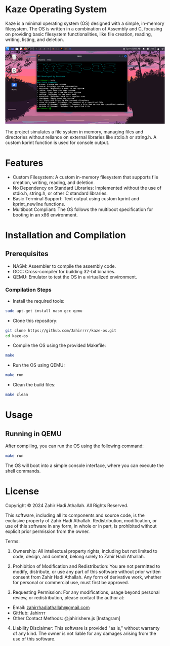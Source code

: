 # Kaze Operating System

Kaze is a minimal operating system (OS) designed with a simple, in-memory filesystem. The OS is written in a combination of Assembly and C, focusing on providing basic filesystem functionalities, like file creation, reading, writing, listing, and deletion.

<p align="center">
<img src="https://raw.githubusercontent.com/Jahirrrr/perpus21-page/refs/heads/main/jadicoy.png" alt="image"></a>
</p>

The project simulates a file system in memory, managing files and directories without reliance on external libraries like stdio.h or string.h. A custom kprint function is used for console output.

# Features
- Custom Filesystem: A custom in-memory filesystem that supports file creation, writing, reading, and deletion.
- No Dependency on Standard Libraries: Implemented without the use of stdio.h, string.h, or other C standard libraries.
- Basic Terminal Support: Text output using custom kprint and kprint_newline functions.
- Multiboot Compliant: The OS follows the multiboot specification for booting in an x86 environment.

# Installation and Compilation
## Prerequisites
- NASM: Assembler to compile the assembly code.
- GCC: Cross-compiler for building 32-bit binaries.
- QEMU: Emulator to test the OS in a virtualized environment.

### Compilation Steps
- Install the required tools:
```bash
sudo apt-get install nasm gcc qemu
```
- Clone this repository:
```bash
git clone https://github.com/Jahirrrr/kaze-os.git
cd kaze-os
```

- Compile the OS using the provided Makefile:

```bash
make
```
- Run the OS using QEMU:

```bash
make run
```

- Clean the build files:

```bash
make clean
```

# Usage
## Running in QEMU
After compiling, you can run the OS using the following command:

```bash
make run
```
The OS will boot into a simple console interface, where you can execute the shell commands.

# License
Copyright © 2024 Zahir Hadi Athallah. All Rights Reserved.

This software, including all its components and source code, is the exclusive property of Zahir Hadi Athallah. Redistribution, modification, or use of this software in any form, in whole or in part, is prohibited without explicit prior permission from the owner.

Terms:
1. Ownership: All intellectual property rights, including but not limited to code, design, and content, belong solely to Zahir Hadi Athallah.

2. Prohibition of Modification and Redistribution: You are not permitted to modify, distribute, or use any part of this software without prior written consent from Zahir Hadi Athallah. Any form of derivative work, whether for personal or commercial use, must first be approved.

3. Requesting Permission: For any modifications, usage beyond personal review, or redistribution, please contact the author at:
- Email: zahirrhadiathallah@gmail.com
- GitHub: Jahirrrr
- Other Contact Methods: @jahirishere.js [Instagram]

4. Liability Disclaimer: This software is provided "as is," without warranty of any kind. The owner is not liable for any damages arising from the use of this software.
